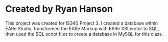 # Created by Ryan Hanson
This project was created for IS340 Project 3.
I created a database within EARe Studio, transformed the EARe Markup with EARe XSLerator to SQL, then used the SQL script files to create a database in MySQL for this class.